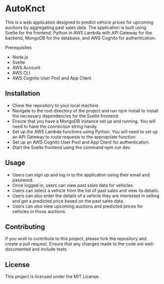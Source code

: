 # AutoKnct

This is a web application designed to predict vehicle prices for upcoming auctions by aggregating past sales data. The application is built using Svelte for the frontend, Python in AWS Lambda with API Gateway for the backend, MongoDB for the database, and AWS Cognito for authentication.

Prerequisites

* Node.js
* Svelte
* AWS Account
* AWS CLI
* AWS Cognito User Pool and App Client

## Installation

* Clone the repository to your local machine.
* Navigate to the root directory of the project and run npm install to install the necessary dependencies for the Svelte frontend.
* Ensure that you have a MongoDB instance set up and running. You will need to have the connection string handy.
* Set up the AWS Lambda functions using Python. You will need to set up an API Gateway to route requests to the appropriate function.
* Set up an AWS Cognito User Pool and App Client for authentication.
* Start the Svelte frontend using the command npm run dev.

## Usage

* Users can sign up and log in to the application using their email and password.
* Once logged in, users can view past sales data for vehicles.
* Users can select a vehicle from the list of past sales and view its details.
* Users can also enter the details of a vehicle they are interested in selling and get a predicted price based on the past sales data.
* Users can also view upcoming auctions and predicted prices for vehicles in those auctions.

## Contributing

If you wish to contribute to this project, please fork the repository and create a pull request. Ensure that any changes made to the code are well-documented and include tests.

## License

This project is licensed under the MIT License.
